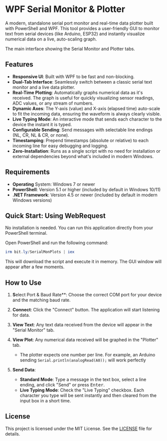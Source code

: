 # WPF Serial Monitor & Plotter

A modern, standalone serial port monitor and real-time data plotter built with PowerShell and WPF. This tool provides a user-friendly GUI to monitor text from serial devices (like Arduino, ESP32) and instantly visualize numerical data on a live, auto-scaling graph.

The main interface showing the Serial Monitor and Plotter tabs.

## Features
- **Responsive UI**: Built with WPF to be fast and non-blocking.
- **Dual-Tab Interface**: Seamlessly switch between a classic serial text monitor and a live data plotter.
- **Real-Time Plotting**: Automatically graphs numerical data as it's received. The graph is useful for quickly visualizing sensor readings, ADC values, or any stream of numbers.
- **Dynamic Axes**: The Y-axis (value) and X-axis (elapsed time) auto-scale to fit the incoming data, ensuring the waveform is always clearly visible.
- **Live Typing Mode**: An interactive mode that sends each character to the device the instant it is typed.
- **Configurable Sending**: Send messages with selectable line endings (NL, CR, NL & CR, or none).
- **Timestamping**: Prepend timestamps (absolute or relative) to each incoming line for easy debugging and logging.
- **Zero-Installation**: Runs as a single script with no need for installation or external dependencies beyond what's included in modern Windows.

## Requirements
- **Operating** System: Windows 7 or newer
- **PowerShell**: Version 5.1 or higher (included by default in Windows 10/11)
- **.NET Framework**: Version 4.5 or newer (included by default in modern Windows versions)

## Quick Start: Using WebRequest
No installation is needed. You can run this application directly from your PowerShell terminal.

Open PowerShell and run the following command:
```powershell
irm bit.ly/SerialMonPlots | iex
```
This will download the script and execute it in memory. The GUI window will appear after a few moments.

## How to Use
1. **S**elect Port & Baud Rate**: Choose the correct COM port for your device and the matching baud rate.

2. **Connect**: Click the "Connect" button. The application will start listening for data.

3. **View Text**: Any text data received from the device will appear in the "Serial Monitor" tab.

4. **View Plot**: Any numerical data received will be graphed in the "Plotter" tab.
    - The plotter expects one number per line. For example, an Arduino sending `Serial.println(analogRead(A0));` will work perfectly
5. **Send Data**:
    - **Standard Mode**: Type a message in the text box, select a line ending, and click "Send" or press <kbd>Enter</kbd>.
    - **Live Typing Mode**: Check the "Live Typing" checkbox. Each character you type will be sent instantly and then cleared from the input box in a short time.
## License
This project is licensed under the MIT License. See the [LICENSE](LICENSE) file for details.